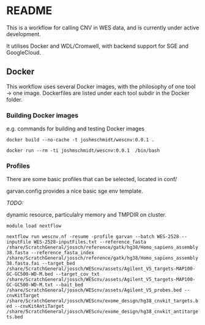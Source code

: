 # README

This is a workflow for calling CNV in WES data, and is currently under active development.

It utilises Docker and WDL/Cromwell, with backend support for SGE and GoogleCloud.

## Docker

This workflow uses several Docker images, with the philosophy of one tool -> one image.
Dockerfiles are listed under each tool subdir in the Docker folder.

### Building Docker images

e.g. commands for building and testing Docker images


`docker build --no-cache -t joshmschmidt/wescnv:0.0.1 .`


`docker run --rm -ti joshmschmidt/wescnv:0.0.1  /bin/bash`



### Profiles

There are some basic profiles that can be selected, located in conf/

garvan.config provides a nice basic sge env template.

*TODO:*

dynamic resource, particulalry memory and TMPDIR on cluster.

`module load nextflow`

`nextflow run wescnv.nf -resume -profile garvan --batch WES-2528 --inputFile WES-2528-inputFiles.txt --reference_fasta /share/ScratchGeneral/jossch/reference/gatk/hg38/Homo_sapiens_assembly38.fasta --reference_fasta_index /share/ScratchGeneral/jossch/reference/gatk/hg38/Homo_sapiens_assembly38.fasta.fai --target_bed /share/ScratchGeneral/jossch/WEScnv/assets/Agilent_V5_targets-MAP100-GC-GC500-WD-M.bed --target_cov_txt /share/ScratchGeneral/jossch/WEScnv/assets/Agilent_V5_targets-MAP100-GC-GC500-WD-M.txt --bait_bed /share/ScratchGeneral/jossch/WEScnv/assets/Agilent_V5_probes.bed --cnvKitTarget /share/ScratchGeneral/jossch/WEScnv/exome_design/hg38_cnvkit_targets.bed --cnvKitAntiTarget /share/ScratchGeneral/jossch/WEScnv/exome_design/hg38_cnvkit_antitargets.bed`
